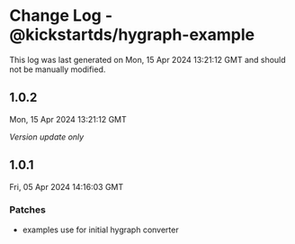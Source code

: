 # Change Log - @kickstartds/hygraph-example

This log was last generated on Mon, 15 Apr 2024 13:21:12 GMT and should not be manually modified.

## 1.0.2
Mon, 15 Apr 2024 13:21:12 GMT

_Version update only_

## 1.0.1
Fri, 05 Apr 2024 14:16:03 GMT

### Patches

- examples use for initial hygraph converter

